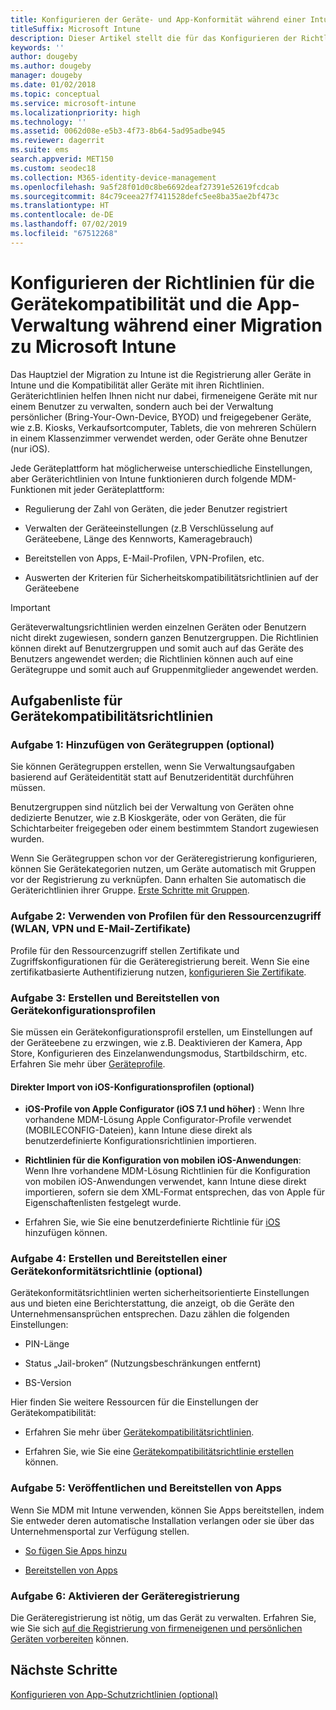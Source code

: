 ```yaml
---
title: Konfigurieren der Geräte- und App-Konformität während einer Intune-Migration
titleSuffix: Microsoft Intune
description: Dieser Artikel stellt die für das Konfigurieren der Richtlinien für die Gerätekompatibilität und die App-Verwaltung notwendigen Schritte während einer Migration zu Microsoft Intune bereit.
keywords: ''
author: dougeby
ms.author: dougeby
manager: dougeby
ms.date: 01/02/2018
ms.topic: conceptual
ms.service: microsoft-intune
ms.localizationpriority: high
ms.technology: ''
ms.assetid: 0062d08e-e5b3-4f73-8b64-5ad95adbe945
ms.reviewer: dagerrit
ms.suite: ems
search.appverid: MET150
ms.custom: seodec18
ms.collection: M365-identity-device-management
ms.openlocfilehash: 9a5f28f01d0c8be6692deaf27391e52619fcdcab
ms.sourcegitcommit: 84c79ceea27f7411528defc5ee8ba35ae2bf473c
ms.translationtype: HT
ms.contentlocale: de-DE
ms.lasthandoff: 07/02/2019
ms.locfileid: "67512268"
---
```

# <a name="configure-device-compliance-and-app-management-policies-when-migrating-to-microsoft-intune"></a>Konfigurieren der Richtlinien für die Gerätekompatibilität und die App-Verwaltung während einer Migration zu Microsoft Intune

Das Hauptziel der Migration zu Intune ist die Registrierung aller Geräte in Intune und die Kompatibilität aller Geräte mit ihren Richtlinien. Geräterichtlinien helfen Ihnen nicht nur dabei, firmeneigene Geräte mit nur einem Benutzer zu verwalten, sondern auch bei der Verwaltung persönlicher (Bring-Your-Own-Device, BYOD) und freigegebener Geräte, wie z.B. Kiosks, Verkaufsortcomputer, Tablets, die von mehreren Schülern in einem Klassenzimmer verwendet werden, oder Geräte ohne Benutzer (nur iOS).

Jede Geräteplattform hat möglicherweise unterschiedliche Einstellungen, aber Geräterichtlinien von Intune funktionieren durch folgende MDM-Funktionen mit jeder Geräteplattform:

-   Regulierung der Zahl von Geräten, die jeder Benutzer registriert

-   Verwalten der Geräteeinstellungen (z.B Verschlüsselung auf Geräteebene, Länge des Kennworts, Kameragebrauch)

-   Bereitstellen von Apps, E-Mail-Profilen, VPN-Profilen, etc.

-   Auswerten der Kriterien für Sicherheitskompatibilitätsrichtlinien auf der Geräteebene

> [!IMPORTANT]
> Geräteverwaltungsrichtlinien werden einzelnen Geräten oder Benutzern nicht direkt zugewiesen, sondern ganzen Benutzergruppen. Die Richtlinien können direkt auf Benutzergruppen und somit auch auf das Geräte des Benutzers angewendet werden; die Richtlinien können auch auf eine Gerätegruppe und somit auch auf Gruppenmitglieder angewendet werden.

## <a name="task-list-for-device-compliance-policies"></a>Aufgabenliste für Gerätekompatibilitätsrichtlinien

### <a name="task-1-add-device-groups-optional"></a>Aufgabe 1: Hinzufügen von Gerätegruppen (optional)

Sie können Gerätegruppen erstellen, wenn Sie Verwaltungsaufgaben basierend auf Geräteidentität statt auf Benutzeridentität durchführen müssen.

Benutzergruppen sind nützlich bei der Verwaltung von Geräten ohne dedizierte Benutzer, wie z.B Kioskgeräte, oder von Geräten, die für Schichtarbeiter freigegeben oder einem bestimmtem Standort zugewiesen wurden.

Wenn Sie Gerätegruppen schon vor der Geräteregistrierung konfigurieren, können Sie Gerätekategorien nutzen, um Geräte automatisch mit Gruppen vor der Registrierung zu verknüpfen. Dann erhalten Sie automatisch die Geräterichtlinien ihrer Gruppe. [Erste Schritte mit Gruppen](groups-get-started.md).

### <a name="task-2-use-resource-access-profiles-wi-fi-vpn-and-email-certificates"></a>Aufgabe 2: Verwenden von Profilen für den Ressourcenzugriff (WLAN, VPN und E-Mail-Zertifikate)

Profile für den Ressourcenzugriff stellen Zertifikate und Zugriffskonfigurationen für die Geräteregistrierung bereit. Wenn Sie eine zertifikatbasierte Authentifizierung nutzen, [konfigurieren Sie Zertifikate](certificates-configure.md).

### <a name="task-3-create-and-deploy-device-configuration-profiles"></a>Aufgabe 3: Erstellen und Bereitstellen von Gerätekonfigurationsprofilen

Sie müssen ein Gerätekonfigurationsprofil erstellen, um Einstellungen auf der Geräteebene zu erzwingen, wie z.B. Deaktivieren der Kamera, App Store, Konfigurieren des Einzelanwendungsmodus, Startbildschirm, etc. Erfahren Sie mehr über [Geräteprofile](device-profiles.md).

#### <a name="directly-import-ios-configuration-profiles-optional"></a>Direkter Import von iOS-Konfigurationsprofilen (optional)

-   **iOS-Profile von Apple Configurator (iOS 7.1 und höher)** : Wenn Ihre vorhandene MDM-Lösung Apple Configurator-Profile verwendet (MOBILECONFIG-Dateien), kann Intune diese direkt als benutzerdefinierte Konfigurationsrichtlinien importieren.

-   **Richtlinien für die Konfiguration von mobilen iOS-Anwendungen**: Wenn Ihre vorhandene MDM-Lösung Richtlinien für die Konfiguration von mobilen iOS-Anwendungen verwendet, kann Intune diese direkt importieren, sofern sie dem XML-Format entsprechen, das von Apple für Eigenschaftenlisten festgelegt wurde.

- Erfahren Sie, wie Sie eine benutzerdefinierte Richtlinie für [iOS](custom-settings-ios.md) hinzufügen können.

### <a name="task-4-create-and-deploy-device-compliance-policies-optional"></a>Aufgabe 4: Erstellen und Bereitstellen einer Gerätekonformitätsrichtlinie (optional)

Gerätekonformitätsrichtlinien werten sicherheitsorientierte Einstellungen aus und bieten eine Berichterstattung, die anzeigt, ob die Geräte den Unternehmensansprüchen entsprechen. Dazu zählen die folgenden Einstellungen:

-   PIN-Länge

-   Status „Jail-broken“ (Nutzungsbeschränkungen entfernt)

-   BS-Version

Hier finden Sie weitere Ressourcen für die Einstellungen der Gerätekompatibilität:

-   Erfahren Sie mehr über [Gerätekompatibilitätsrichtlinien](device-compliance.md).

-   Erfahren Sie, wie Sie eine [Gerätekompatibilitätsrichtlinie erstellen](device-compliance-get-started.md) können.

### <a name="task-5-publish-and-deploy-apps"></a>Aufgabe 5: Veröffentlichen und Bereitstellen von Apps

Wenn Sie MDM mit Intune verwenden, können Sie Apps bereitstellen, indem Sie entweder deren automatische Installation verlangen oder sie über das Unternehmensportal zur Verfügung stellen.

-   [So fügen Sie Apps hinzu](apps-add.md)

-   [Bereitstellen von Apps](apps-deploy.md)

### <a name="task-6-enable-device-enrollment"></a>Aufgabe 6: Aktivieren der Geräteregistrierung

Die Geräteregistrierung ist nötig, um das Gerät zu verwalten. Erfahren Sie, wie Sie sich [auf die Registrierung von firmeneigenen und persönlichen Geräten vorbereiten](device-enrollment.md) können.

## <a name="next-steps"></a>Nächste Schritte

[Konfigurieren von App-Schutzrichtlinien (optional)](migration-guide-app-protection-policies.md)
